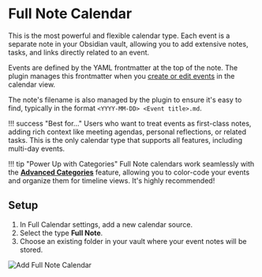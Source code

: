 # Full Note Calendar

This is the most powerful and flexible calendar type. Each event is a separate note in your Obsidian vault, allowing you to add extensive notes, tasks, and links directly related to an event.

Events are defined by the YAML frontmatter at the top of the note. The plugin manages this frontmatter when you [create or edit events](../events/manage.md) in the calendar view.

The note's filename is also managed by the plugin to ensure it's easy to find, typically in the format `<YYYY-MM-DD> <Event title>.md`.

!!! success "Best for..."
    Users who want to treat events as first-class notes, adding rich context like meeting agendas, personal reflections, or related tasks. This is the only calendar type that supports all features, including multi-day events.

!!! tip "Power Up with Categories"
    Full Note calendars work seamlessly with the **[Advanced Categories](../events/categories.md)** feature, allowing you to color-code your events and organize them for timeline views. It's highly recommended!

## Setup

1.  In Full Calendar settings, add a new calendar source.
2.  Select the type **Full Note**.
3.  Choose an existing folder in your vault where your event notes will be stored.

![Add Full Note Calendar](../assets/add-calendar-source.gif)